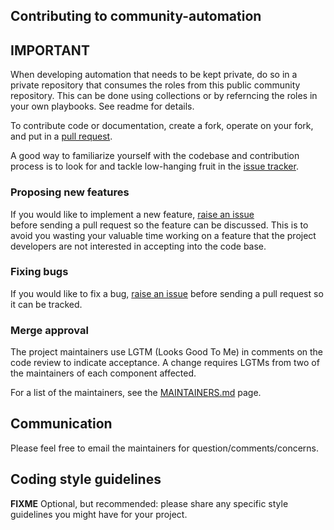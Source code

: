 ## Contributing to community-automation

## IMPORTANT

When developing automation that needs to be kept private, do so in a private repository that consumes the roles from this public community repository.  This can be done using collections or by referncing the roles in your own playbooks.  See readme for details.
 
To contribute code or documentation, create a fork, operate on your fork, and put in a [pull request](https://github.com/IBM/community-automation/pulls).

A good way to familiarize yourself with the codebase and contribution process is
to look for and tackle low-hanging fruit in the [issue tracker](https://github.com/IBM/community-automation/issues).

### Proposing new features

If you would like to implement a new feature, [raise an issue](https://github.com/IBM/community-automation/issues/new?assignees=&labels=&template=feature_request.md&title=)  
before sending a pull request so the feature can be discussed. This is to avoid
you wasting your valuable time working on a feature that the project developers
are not interested in accepting into the code base.

### Fixing bugs

If you would like to fix a bug, [raise an issue](https://github.com/IBM/community-automation/issues/new?assignees=&labels=&template=bug_report.md&title=) before sending a
pull request so it can be tracked.

### Merge approval

The project maintainers use LGTM (Looks Good To Me) in comments on the code
review to indicate acceptance. A change requires LGTMs from two of the
maintainers of each component affected.

For a list of the maintainers, see the [MAINTAINERS.md](MAINTAINERS.md) page.

## Communication
Please feel free to email the maintainers for question/comments/concerns.

## Coding style guidelines
**FIXME** Optional, but recommended: please share any specific style guidelines you might
have for your project.
